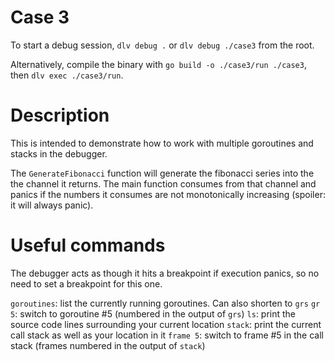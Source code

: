 # Case 3

To start a debug session, `dlv debug .` or `dlv debug ./case3` from the root.

Alternatively, compile the binary with `go build -o ./case3/run ./case3`, then `dlv exec ./case3/run`.

# Description

This is intended to demonstrate how to work with multiple goroutines and stacks in the debugger.

The `GenerateFibonacci` function will generate the fibonacci series into the the channel it returns. The main function consumes from that channel and panics if the numbers it consumes are not monotonically increasing (spoiler: it will always panic).

# Useful commands

The debugger acts as though it hits a breakpoint if execution panics, so no need to set a breakpoint for this one.

`goroutines`: list the currently running goroutines. Can also shorten to `grs`
`gr 5`: switch to goroutine #5 (numbered in the output of `grs`)
`ls`: print the source code lines surrounding your current location
`stack`: print the current call stack as well as your location in it
`frame 5`: switch to frame #5 in the call stack (frames numbered in the output of `stack`)

